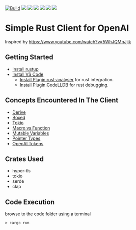 [![Build](https://github.com/RodneyPillay/gpt3-rust-client/actions/workflows/rust.yml/badge.svg)](https://github.com/RodneyPillay/gpt3-rust-client/actions/workflows/rust.yml)
<a href="http://opensource.org/licenses/MIT"><img src="https://img.shields.io/github/license/RodneyPillay/gpt3-rust-client?color=black"></img></a>
<a href="#"><img src="https://img.shields.io/github/issues/RodneyPillay/gpt3-rust-client"></img></a> 
<a href="#"><img src="https://img.shields.io/github/forks/RodneyPillay/gpt3-rust-client"></img></a> 
<a href="#"><img src="https://img.shields.io/github/stars/RodneyPillay/gpt3-rust-client"></img></a>
<a href="#"><img src="https://img.shields.io/github/repo-size/RodneyPillay/gpt3-rust-client"></img></a>
  <a href="https://github.com/RodneyPillay/gpt3-rust-client/graphs/contributors"><img src="https://img.shields.io/github/contributors/RodneyPillay/gpt3-rust-client?color=blue"></img></a>


# Simple Rust Client for OpenAI
Inspired by https://www.youtube.com/watch?v=5WhJQMnJjik

## Getting Started
* [Install rustup](https://www.rust-lang.org/tools/install)
* [Install VS Code](https://code.visualstudio.com/Download) 
    * [Install Plugin rust-analyser](https://marketplace.visualstudio.com/items?itemName=matklad.rust-analyzer) for rust integration.
    * [Install Plugin CodeLLDB](https://marketplace.visualstudio.com/items?itemName=vadimcn.vscode-lldb) for rust debugging.

## Concepts Encountered In The Client
* [Derive](https://doc.rust-lang.org/rust-by-example/trait/derive.html)
* [Boxed](https://doc.rust-lang.org/std/boxed/index.html)
* [Tokio](https://docs.rs/tokio/latest/tokio/)
* [Macro vs Function](https://stackoverflow.com/questions/29871967/)
* [Mutable Variables](https://doc.rust-lang.org/std/keyword.mut.html)
* [Pointer Types](https://doc.rust-lang.org/reference/types/pointer.html)
* [OpenAI Tokens](https://help.openai.com/en/articles/4936856-what-are-tokens-and-how-to-count-them)

## Crates Used
* hyper-tls
* tokio
* serde
* clap

## Code Execution
browse to the code folder using a terminal  
``` 
> cargo run 
```
